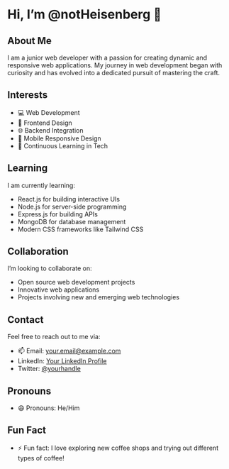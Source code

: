 # Hi, I’m @notHeisenberg 👋

## About Me
I am a junior web developer with a passion for creating dynamic and responsive web applications. My journey in web development began with curiosity and has evolved into a dedicated pursuit of mastering the craft.

## Interests
- 💻 Web Development
- 🎨 Frontend Design
- 🌐 Backend Integration
- 📱 Mobile Responsive Design
- 🧠 Continuous Learning in Tech

## Learning
I am currently learning:
- React.js for building interactive UIs
- Node.js for server-side programming
- Express.js for building APIs
- MongoDB for database management
- Modern CSS frameworks like Tailwind CSS

## Collaboration
I’m looking to collaborate on:
- Open source web development projects
- Innovative web applications
- Projects involving new and emerging web technologies

## Contact
Feel free to reach out to me via:
- 📫 Email: your.email@example.com
- LinkedIn: [Your LinkedIn Profile](https://www.linkedin.com/in/yourprofile)
- Twitter: [@yourhandle](https://twitter.com/yourhandle)

## Pronouns
- 😄 Pronouns: He/Him

## Fun Fact
- ⚡ Fun fact: I love exploring new coffee shops and trying out different types of coffee!

<!---
notHeisenberg/notHeisenberg is a ✨ special ✨ repository because its `README.md` (this file) appears on your GitHub profile.
You can click the Preview link to take a look at your changes.
--->
